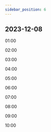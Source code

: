 ```yaml
---
sidebar_position: 6
---
```


## 2023-12-08

01:00

02:00

03:00

04:00

05:00

06:00

07:00

08:00

09:00

10:00
